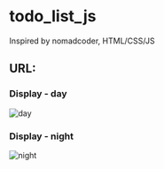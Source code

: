 # todo_list_js
Inspired by nomadcoder, HTML/CSS/JS

## URL: 

### Display - day
![day](https://user-images.githubusercontent.com/70501149/105573447-02060980-5da1-11eb-8a2f-a5253890c5eb.png)

### Display - night
![night](https://user-images.githubusercontent.com/70501149/105573458-19dd8d80-5da1-11eb-95d3-077433d5a4c0.png)

